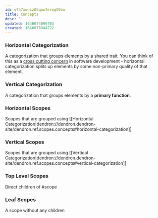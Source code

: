 ```yaml
---
id: s7b7xwusz85qow7erwq59bo
title: Concepts
desc: ''
updated: 1646074096703
created: 1646073944722
---
```



### Horizontal Categorization

A categorization that groups elements by a shared trait. You can think of this as a [cross cutting concern](https://en.wikipedia.org/wiki/Cross-cutting_concern) in software development - horizontal categorization splits up elements by some non-primary quality of that element. 

### Vertical Categorization

A categorization that groups elements by a **primary function**. 

### Horizontal Scopes

Scopes that are grouped using [[Horizontal Categorization|dendron://dendron.dendron-site/dendron.ref.scopes.concepts#horizontal-categorization]]

### Vertical Scopes

Scopes that are grouped using [[Vertical Categorization|dendron://dendron.dendron-site/dendron.ref.scopes.concepts#vertical-categorization]]

### Top Level Scopes

Direct children of #scope

### Leaf Scopes

A scope without any children
